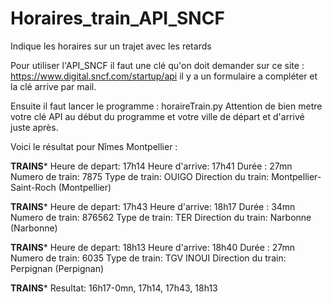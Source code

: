 # Horaires_train_API_SNCF
Indique les horaires sur un trajet avec les retards

Pour utiliser l'API_SNCF il faut une clé qu'on doit demander sur ce site : https://www.digital.sncf.com/startup/api il y a un formulaire a compléter et la clé arrive par mail.

Ensuite il faut lancer le programme : horaireTrain.py Attention de bien metre votre clé API au début du programme et votre ville de départ et d'arrivé juste après.

Voici le résultat pour Nîmes Montpellier :

************TRAINS*************
Heure de depart: 17h14
Heure d'arrive: 17h41
Durée : 27mn
Numero de train: 7875
Type de train: OUIGO
Direction du train: Montpellier-Saint-Roch (Montpellier)

************TRAINS*************
Heure de depart: 17h43
Heure d'arrive: 18h17
Durée : 34mn
Numero de train: 876562
Type de train: TER
Direction du train: Narbonne (Narbonne)

************TRAINS*************
Heure de depart: 18h13
Heure d'arrive: 18h40
Durée : 27mn
Numero de train: 6035
Type de train: TGV INOUI
Direction du train: Perpignan (Perpignan)

************TRAINS*************
Resultat: 16h17-0mn, 17h14, 17h43, 18h13

